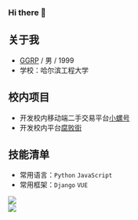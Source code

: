 ### Hi there 👋

<!--
**ggrp-china/ggrp-china** is a ✨ _special_ ✨ repository because its `README.md` (this file) appears on your GitHub profile.

Here are some ideas to get you started:

- 🔭 I’m currently working on ...
- 🌱 I’m currently learning ...
- 👯 I’m looking to collaborate on ...
- 🤔 I’m looking for help with ...
- 💬 Ask me about ...
- 📫 How to reach me: ...
- 😄 Pronouns: ...
- ⚡ Fun fact: ...
 -->
 
## 关于我
* [GGRP](https://github.com/ggrp-china/ggrp-china/blob/main/README.md) / 男 / 1999  
* 学校：哈尔滨工程大学  
## 校内项目
* 开发校内移动端二手交易平台[小螺号](https://www.xiaoluohao.top/index)  
* 开发校内平台[腐败街](https://fubaijie.cn/)  
## 技能清单
* 常用语言：`Python` `JavaScript`
* 常用框架：`Django` `VUE`
  
  
 
![](https://img.shields.io/badge/%E4%BB%A3%E7%A0%81%E7%BC%96%E8%BE%91-VScode-blueviolet)  
![](https://img.shields.io/badge/%E6%B8%B8%E6%88%8F-%E7%82%89%E7%9F%B3%E4%BC%A0%E8%AF%B4-yellow)  



